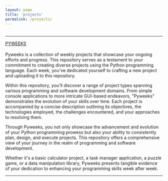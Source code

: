 ```yaml
---
layout: page
title: 'projects'
permalink: /projects/
---
```


<div style="padding-top: 4px;"></div>

---

<a href="https://github.com/Banzly/PyWeeks">PYWEEKS</a>
<div style="padding-top: 4px;"></div>
Pyweeks is a collection of weekly projects that showcase your ongoing efforts and progress. This repository serves as a testament to your commitment to creating diverse projects using the Python programming language. Each week, you've dedicated yourself to crafting a new project and uploading it to this repository.

Within this repository, you'll discover a range of project types spanning various programming and software development domains. From simple console applications to more intricate GUI-based endeavors, "Pyweeks" demonstrates the evolution of your skills over time. Each project is accompanied by a concise description outlining its objectives, the technologies employed, the challenges encountered, and your approaches to resolving them.

Through Pyweeks, you not only showcase the advancement and evolution of your Python programming prowess but also your ability to consistently plan, design, and execute projects. This repository offers a comprehensive view of your journey in the realm of programming and software development.

Whether it's a basic calculator project, a task manager application, a puzzle game, or a data manipulation library, Pyweeks presents tangible evidence of your dedication to enhancing your programming skills week after week.

---

<!-- <a href="https://github.com/sharpicx/kbbi-cli"></a>
<div style="padding-top: 4px;"></div>
this project is based on my hobby. and the reason why i decided to publish my personal-tool is because i want to yall know that there's an automated tool to make yourself easier while searching word meanings, synonyms, antonyms, and rhymes which is literally used for writing lyrics. "indonesian only"

---

<a href="https://github.com/sharpicx/short">short</a>
<div style="padding-top: 4px;"></div>
this tool is kind of small or little tool to shorten a url or link.

---

<a  href="https://github.com/sharpicx/brainlit">brainlit</a>
<div style="padding-top: 4px;"></div>
the tool name philosophically is based on the platform where the json elemets are scraped from. /brainlit/ stands for "brainly is lit". personally, i wrote this tool is originally used for scraping brainly site to help me up searching the study materials. -->